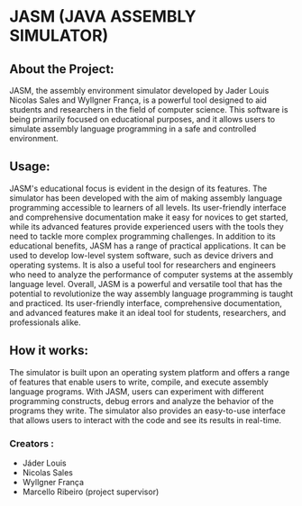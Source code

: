 # JASM (JAVA ASSEMBLY SIMULATOR) 
## About the Project:
JASM, the assembly environment simulator developed by Jader Louis Nicolas Sales and Wyllgner França, is a powerful tool designed to aid students and researchers in the field of computer science. This software is being primarily focused on educational purposes, 
and it allows users to simulate assembly language programming in a safe and controlled environment.
## Usage: 
JASM's educational focus is evident in the design of its features. The simulator has been developed with the aim of making assembly language programming accessible to learners of all levels. Its user-friendly interface and comprehensive documentation make it easy for novices to get started, while its advanced features provide experienced users with the tools they need to tackle more complex programming challenges.
In addition to its educational benefits, JASM has a range of practical applications. It can be used to develop low-level system software, such as device drivers and operating systems. It is also a useful tool for researchers and engineers who need to analyze the performance of computer systems at the assembly language level.
Overall, JASM is a powerful and versatile tool that has the potential to revolutionize the way assembly language programming is taught and practiced. Its user-friendly interface, comprehensive documentation, and advanced features make it an ideal tool for students, researchers, and professionals alike.
## How it works: 
The simulator is built upon an operating system platform and offers a range of features that enable users to write, compile, and execute assembly language programs. With JASM, users can experiment with different programming constructs, debug errors and analyze the behavior of the programs they write. The simulator also provides an easy-to-use interface that allows users to interact with the code and see its results in real-time.
### Creators : 
- Jáder Louis 
- Nicolas Sales
- Wyllgner França
- Marcello Ribeiro (project supervisor) 




